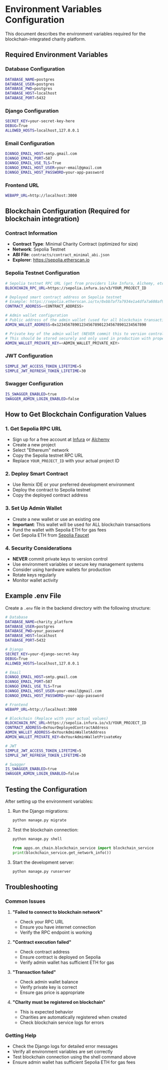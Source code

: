 # Environment Variables Configuration

This document describes the environment variables required for the blockchain-integrated charity platform.

## Required Environment Variables

### Database Configuration
```bash
DATABASE_NAME=postgres
DATABASE_USER=postgres
DATABASE_PWD=postgres
DATABASE_HOST=localhost
DATABASE_PORT=5432
```

### Django Configuration
```bash
SECRET_KEY=your-secret-key-here
DEBUG=True
ALLOWED_HOSTS=localhost,127.0.0.1
```

### Email Configuration
```bash
DJANGO_EMAIL_HOST=smtp.gmail.com
DJANGO_EMAIL_PORT=587
DJANGO_EMAIL_USE_TLS=True
DJANGO_EMAIL_HOST_USER=your-email@gmail.com
DJANGO_EMAIL_HOST_PASSWORD=your-app-password
```

### Frontend URL
```bash
WEBAPP_URL=http://localhost:3000
```

## Blockchain Configuration (Required for blockchain integration)

### Contract Information
- **Contract Type**: Minimal Charity Contract (optimized for size)
- **Network**: Sepolia Testnet
- **ABI File**: `contracts/contract_minimal_abi.json`
- **Explorer**: https://sepolia.etherscan.io

### Sepolia Testnet Configuration
```bash
# Sepolia testnet RPC URL (get from providers like Infura, Alchemy, etc.)
BLOCKCHAIN_RPC_URL=https://sepolia.infura.io/v3/YOUR_PROJECT_ID

# Deployed smart contract address on Sepolia testnet
# Example: https://sepolia.etherscan.io/tx/0xbb7af7a7934e1a4dfa7a608af92229be253237d139379a8e50a1e960002c6d7f
CONTRACT_ADDRESS=<CONTRACT_ADDRESS>

# Admin wallet configuration
# Public address of the admin wallet (used for all blockchain transactions)
ADMIN_WALLET_ADDRESS=0x1234567890123456789012345678901234567890

# Private key of the admin wallet (NEVER commit this to version control)
# This should be stored securely and only used in production with proper key management
ADMIN_WALLET_PRIVATE_KEY=<ADMIN_WALLET_PRIVATE_KEY>
```

### JWT Configuration
```bash
SIMPLE_JWT_ACCESS_TOKEN_LIFETIME=5
SIMPLE_JWT_REFRESH_TOKEN_LIFETIME=30
```

### Swagger Configuration
```bash
IS_SWAGGER_ENABLED=true
SWAGGER_ADMIN_LOGIN_ENABLED=false
```

## How to Get Blockchain Configuration Values

### 1. Get Sepolia RPC URL
- Sign up for a free account at [Infura](https://infura.io/) or [Alchemy](https://www.alchemy.com/)
- Create a new project
- Select "Ethereum" network
- Copy the Sepolia testnet RPC URL
- Replace `YOUR_PROJECT_ID` with your actual project ID

### 2. Deploy Smart Contract
- Use Remix IDE or your preferred development environment
- Deploy the contract to Sepolia testnet
- Copy the deployed contract address

### 3. Set Up Admin Wallet
- Create a new wallet or use an existing one
- **Important**: This wallet will be used for ALL blockchain transactions
- Fund the wallet with Sepolia ETH for gas fees
- Get Sepolia ETH from [Sepolia Faucet](https://sepoliafaucet.com/)

### 4. Security Considerations
- **NEVER** commit private keys to version control
- Use environment variables or secure key management systems
- Consider using hardware wallets for production
- Rotate keys regularly
- Monitor wallet activity

## Example .env File

Create a `.env` file in the backend directory with the following structure:

```bash
# Database
DATABASE_NAME=charity_platform
DATABASE_USER=postgres
DATABASE_PWD=your_password
DATABASE_HOST=localhost
DATABASE_PORT=5432

# Django
SECRET_KEY=your-django-secret-key
DEBUG=True
ALLOWED_HOSTS=localhost,127.0.0.1

# Email
DJANGO_EMAIL_HOST=smtp.gmail.com
DJANGO_EMAIL_PORT=587
DJANGO_EMAIL_USE_TLS=True
DJANGO_EMAIL_HOST_USER=your-email@gmail.com
DJANGO_EMAIL_HOST_PASSWORD=your-app-password

# Frontend
WEBAPP_URL=http://localhost:3000

# Blockchain (Replace with your actual values)
BLOCKCHAIN_RPC_URL=https://sepolia.infura.io/v3/YOUR_PROJECT_ID
CONTRACT_ADDRESS=0xYourDeployedContractAddress
ADMIN_WALLET_ADDRESS=0xYourAdminWalletAddress
ADMIN_WALLET_PRIVATE_KEY=0xYourAdminWalletPrivateKey

# JWT
SIMPLE_JWT_ACCESS_TOKEN_LIFETIME=5
SIMPLE_JWT_REFRESH_TOKEN_LIFETIME=30

# Swagger
IS_SWAGGER_ENABLED=true
SWAGGER_ADMIN_LOGIN_ENABLED=false
```

## Testing the Configuration

After setting up the environment variables:

1. Run the Django migrations:
   ```bash
   python manage.py migrate
   ```

2. Test the blockchain connection:
   ```bash
   python manage.py shell
   ```
   ```python
   from apps.on_chain.blockchain_service import blockchain_service
   print(blockchain_service.get_network_info())
   ```

3. Start the development server:
   ```bash
   python manage.py runserver
   ```

## Troubleshooting

### Common Issues

1. **"Failed to connect to blockchain network"**
   - Check your RPC URL
   - Ensure you have internet connection
   - Verify the RPC endpoint is working

2. **"Contract execution failed"**
   - Check contract address
   - Ensure contract is deployed on Sepolia
   - Verify admin wallet has sufficient ETH for gas

3. **"Transaction failed"**
   - Check admin wallet balance
   - Verify private key is correct
   - Ensure gas price is appropriate

4. **"Charity must be registered on blockchain"**
   - This is expected behavior
   - Charities are automatically registered when created
   - Check blockchain service logs for errors

### Getting Help

- Check the Django logs for detailed error messages
- Verify all environment variables are set correctly
- Test blockchain connection using the shell command above
- Ensure admin wallet has sufficient Sepolia ETH for gas fees
